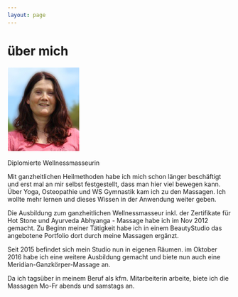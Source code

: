 ```yaml
---
layout: page
---
```


# über mich
![Barbara Beinenz](img/portrait.png) 

Diplomierte Wellnessmasseurin 

Mit ganzheitlichen Heilmethoden habe ich mich schon länger beschäftigt und erst mal an mir selbst festgestellt, dass man hier viel bewegen kann. Über Yoga, Osteopathie und WS Gymnastik kam ich zu den Massagen. Ich wollte mehr lernen und dieses Wissen in der Anwendung weiter geben.

Die Ausbildung zum ganzheitlichen Wellnessmasseur inkl. der Zertifikate für Hot Stone und Ayurveda Abhyanga - Massage habe ich im Nov 2012 gemacht. Zu Beginn meiner Tätigkeit  habe ich in einem BeautyStudio das angebotene Portfolio dort durch meine Massagen ergänzt.    

Seit 2015 befindet sich mein Studio nun in eigenen Räumen. im Oktober 2016 habe ich eine weitere Ausbildung gemacht und biete nun auch eine Meridian-Ganzkörper-Massage an. 

Da ich tagsüber in meinem Beruf als kfm. Mitarbeiterin arbeite, biete ich die Massagen Mo-Fr abends und samstags an. 

